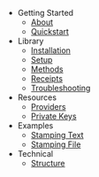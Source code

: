 <!-- docs/_sidebar.md -->

* Getting Started
  * [About](/)
  * [Quickstart](/guide/quickstart.md)
* Library
  * [Installation](/guide/install.md)
  * [Setup](/guide/setup.md)
  * [Methods](/guide/methods.md)
  * [Receipts](/guide/receipts.md)
  * [Troubleshooting](/guide/troubleshooting.md)
* Resources
  * [Providers](/guide/providers.md)
  * [Private Keys](/guide/privateKeys.md)
* Examples 
  * [Stamping Text](/guide/stampText.md)  
  * [Stamping File](/guide/stampFile.md)
* Technical
  * [Structure](/guide/structure.md)